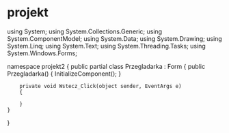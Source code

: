 # projekt
using System;
using System.Collections.Generic;
using System.ComponentModel;
using System.Data;
using System.Drawing;
using System.Linq;
using System.Text;
using System.Threading.Tasks;
using System.Windows.Forms;

namespace projekt2
{
    public partial class Przegladarka : Form
    {
        public Przegladarka()
        {
            InitializeComponent();
        }

        private void Wstecz_Click(object sender, EventArgs e)
        {

        }
    }
}
